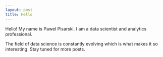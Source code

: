 ```yaml
---
layout: post
title: Hello
---
```


Hello! My name is Pawel Pisarski. 
I am a data scientist and analytics professional.

The field of data science is constantly evolving which is what makes it so interesting.
Stay tuned for more posts.